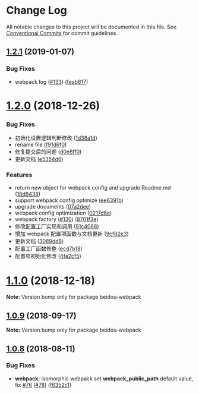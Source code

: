 # Change Log

All notable changes to this project will be documented in this file.
See [Conventional Commits](https://conventionalcommits.org) for commit guidelines.

<a name="1.2.1"></a>
## [1.2.1](https://github.com/alibaba/beidou/tree/master/packages/beidou-webpack/compare/v1.2.0...v1.2.1) (2019-01-07)


### Bug Fixes

* webpack log ([#133](https://github.com/alibaba/beidou/tree/master/packages/beidou-webpack/issues/133)) ([feab817](https://github.com/alibaba/beidou/tree/master/packages/beidou-webpack/commit/feab817))




<a name="1.2.0"></a>

# [1.2.0](https://github.com/alibaba/beidou/tree/master/packages/beidou-webpack/compare/v1.1.0...v1.2.0) (2018-12-26)

### Bug Fixes

- 初始化设置逻辑判断修改 ([1d38a1d](https://github.com/alibaba/beidou/tree/master/packages/beidou-webpack/commit/1d38a1d))
- rename file ([f91d6f0](https://github.com/alibaba/beidou/tree/master/packages/beidou-webpack/commit/f91d6f0))
- 修复提交后的问题 ([d0e8ff0](https://github.com/alibaba/beidou/tree/master/packages/beidou-webpack/commit/d0e8ff0))
- 更新文档 ([e5354d6](https://github.com/alibaba/beidou/tree/master/packages/beidou-webpack/commit/e5354d6))

### Features

- return new object for webpack config and upgrade Readme.md ([18d8438](https://github.com/alibaba/beidou/tree/master/packages/beidou-webpack/commit/18d8438))
- support webpack config optimize ([ee6391b](https://github.com/alibaba/beidou/tree/master/packages/beidou-webpack/commit/ee6391b))
- upgrade documents ([07a2dee](https://github.com/alibaba/beidou/tree/master/packages/beidou-webpack/commit/07a2dee))
- webpack config optimization ([0217d6e](https://github.com/alibaba/beidou/tree/master/packages/beidou-webpack/commit/0217d6e))
- webpack factory ([#130](https://github.com/alibaba/beidou/tree/master/packages/beidou-webpack/issues/130)) ([8701f3e](https://github.com/alibaba/beidou/tree/master/packages/beidou-webpack/commit/8701f3e))
- 修改配置工厂实现和调用 ([91c4068](https://github.com/alibaba/beidou/tree/master/packages/beidou-webpack/commit/91c4068))
- 增加 webpack 配置项函数与文档更新 ([9cf62e3](https://github.com/alibaba/beidou/tree/master/packages/beidou-webpack/commit/9cf62e3))
- 更新文档 ([3089dd8](https://github.com/alibaba/beidou/tree/master/packages/beidou-webpack/commit/3089dd8))
- 配置工厂函数修整 ([ecd7b18](https://github.com/alibaba/beidou/tree/master/packages/beidou-webpack/commit/ecd7b18))
- 配置项初始化修改 ([4fa2cf5](https://github.com/alibaba/beidou/tree/master/packages/beidou-webpack/commit/4fa2cf5))

<a name="1.1.0"></a>

# [1.1.0](https://github.com/alibaba/beidou/tree/master/packages/beidou-webpack/compare/v1.0.10...v1.1.0) (2018-12-18)

**Note:** Version bump only for package beidou-webpack

<a name="1.0.9"></a>

## [1.0.9](https://github.com/alibaba/beidou/tree/master/packages/beidou-webpack/compare/v1.0.8...v1.0.9) (2018-09-17)

**Note:** Version bump only for package beidou-webpack

<a name="1.0.8"></a>

## [1.0.8](https://github.com/alibaba/beidou/tree/master/packages/beidou-webpack/compare/v1.0.7...v1.0.8) (2018-08-11)

### Bug Fixes

- **webpack:** isomorphic webpack set **webpack_public_path** default value, fix [#76](https://github.com/alibaba/beidou/tree/master/packages/beidou-webpack/issues/76) ([#78](https://github.com/alibaba/beidou/tree/master/packages/beidou-webpack/issues/78)) ([f6352c1](https://github.com/alibaba/beidou/tree/master/packages/beidou-webpack/commit/f6352c1))
